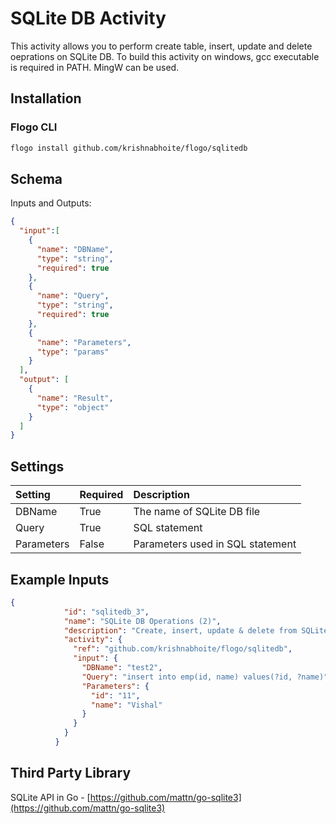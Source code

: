 # SQLite DB Activity
This activity allows you to perform create table, insert, update and delete oeprations on SQLite DB.
To build this activity on windows, gcc executable is required in PATH. MingW can be used.

## Installation
### Flogo CLI
```bash
flogo install github.com/krishnabhoite/flogo/sqlitedb
```

## Schema
Inputs and Outputs:

```json
{
  "input":[
    {
      "name": "DBName",
      "type": "string",
      "required": true
    },
    {
      "name": "Query",
      "type": "string",
      "required": true
    },
    {
      "name": "Parameters",
      "type": "params"
    }
  ],
  "output": [
    {
      "name": "Result",
      "type": "object"
    }
  ]
}
```

## Settings
| Setting     | Required | Description |
|:------------|:---------|:------------|
| DBName  | True     | The name of SQLite DB file |
| Query       | True     | SQL statement |
| Parameters     | False     | Parameters used in SQL statement |

## Example Inputs
```json
{
            "id": "sqlitedb_3",
            "name": "SQLite DB Operations (2)",
            "description": "Create, insert, update & delete from SQLite DB",
            "activity": {
              "ref": "github.com/krishnabhoite/flogo/sqlitedb",
              "input": {
                "DBName": "test2",
                "Query": "insert into emp(id, name) values(?id, ?name)",
                "Parameters": {
                  "id": "11",
                  "name": "Vishal"
                }
              }
            }
          }
```

## Third Party Library
SQLite API in Go - [https://github.com/mattn/go-sqlite3](https://github.com/mattn/go-sqlite3)

